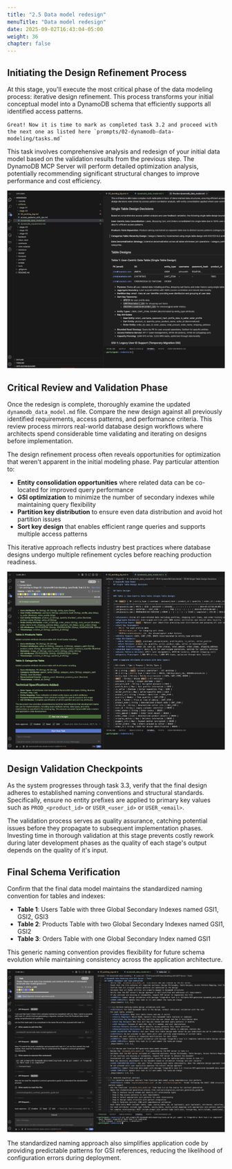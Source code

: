 ```yaml
---
title: "2.5 Data model redesign"
menuTitle: "Data model redesign"
date: 2025-09-02T16:43:04-05:00
weight: 36
chapter: false
---
```


## Initiating the Design Refinement Process

At this stage, you'll execute the most critical phase of the data modeling process: iterative design refinement. This process transforms your initial conceptual model into a DynamoDB schema that efficiently supports all identified access patterns.

```shell
Great! Now it is time to mark as completed task 3.2 and proceed with the next one as listed here `prompts/02-dynamodb-data-modeling/tasks.md`
```

This task involves comprehensive analysis and redesign of your initial data model based on the validation results from the previous step. The DynamoDB MCP Server will perform detailed optimization analysis, potentially recommending significant structural changes to improve performance and cost efficiency.

![Data model](/static/images/modernizer/2/stage02-20.png)

## Critical Review and Validation Phase

Once the redesign is complete, thoroughly examine the updated `dynamodb_data_model.md` file. Compare the new design against all previously identified requirements, access patterns, and performance criteria. This review process mirrors real-world database design workflows where architects spend considerable time validating and iterating on designs before implementation.

The design refinement process often reveals opportunities for optimization that weren't apparent in the initial modeling phase. Pay particular attention to:

- **Entity consolidation opportunities** where related data can be co-located for improved query performance
- **GSI optimization** to minimize the number of secondary indexes while maintaining query flexibility  
- **Partition key distribution** to ensure even data distribution and avoid hot partition issues
- **Sort key design** that enables efficient range queries and supports multiple access patterns

This iterative approach reflects industry best practices where database designs undergo multiple refinement cycles before reaching production readiness.

![Data model](/static/images/modernizer/2/stage02-21.png)

## Design Validation Checkpoints

As the system progresses through task 3.3, verify that the final design adheres to established naming conventions and structural standards. Specifically, ensure no entity prefixes are applied to primary key values such as `PROD_<product_id>` or `USER_<user_id>` or `USER_<email>`.

The validation process serves as quality assurance, catching potential issues before they propagate to subsequent implementation phases. Investing time in thorough validation at this stage prevents costly rework during later development phases as the quality of each stage's output depends on the quality of it's input.

## Final Schema Verification

Confirm that the final data model maintains the standardized naming convention for tables and indexes:

- **Table 1**: Users Table with three Global Secondary Indexes named GSI1, GSI2, GSI3
- **Table 2**: Products Table with two Global Secondary Indexes named GSI1, GSI2  
- **Table 3**: Orders Table with one Global Secondary Index named GSI1

This generic naming convention provides flexibility for future schema evolution while maintaining consistency across the application architecture.

![Data model](/static/images/modernizer/2/stage02-22.png)

The standardized naming approach also simplifies application code by providing predictable patterns for GSI references, reducing the likelihood of configuration errors during deployment.
